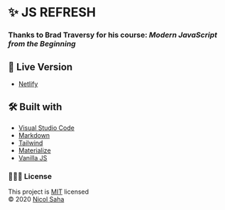 # ✨ JS REFRESH

### Thanks to Brad Traversy for his course: **_Modern JavaScript from the Beginning_**

## 💭 Live Version

- [Netlify](https://js-refresh.netlify.app/)

## 🛠 Built with

- [Visual Studio Code](https://code.visualstudio.com/)
- [Markdown](https://www.markdownguide.org/)
- [Tailwind](https://tailwindcss.com/)
- [Materialize](https://materializecss.com/)
- [Vanilla JS](http://vanilla-js.com/)

### 👩🏻‍💻 License

This project is [MIT](https://github.com/NicolSaha/js-refresh/blob/main/LICENSE) licensed <br/>
© 2020 [Nicol Saha](https://github.com/NicolSaha)
